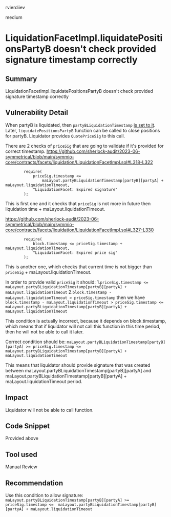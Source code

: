 rvierdiiev

medium

# LiquidationFacetImpl.liquidatePositionsPartyB doesn't check provided signature timestamp correctly

## Summary
LiquidationFacetImpl.liquidatePositionsPartyB doesn't check provided signature timestamp correctly
## Vulnerability Detail
When partyB is liquidated, then `partyBLiquidationTimestamp` [is set to it](https://github.com/sherlock-audit/2023-06-symmetrical/blob/main/symmio-core/contracts/facets/liquidation/LiquidationFacetImpl.sol#L273).
Later, `liquidatePositionsPartyB` function can be called to close positions for partyB. Liquidator provides `QuotePriceSig` to this call.

There are 2 checks of `priceSig` that are going to validate if it's provided for correct timestamp.
https://github.com/sherlock-audit/2023-06-symmetrical/blob/main/symmio-core/contracts/facets/liquidation/LiquidationFacetImpl.sol#L318-L322
```solidity
        require(
            priceSig.timestamp <=
                maLayout.partyBLiquidationTimestamp[partyB][partyA] + maLayout.liquidationTimeout,
            "LiquidationFacet: Expired signature"
        );
```
This is first one and it checks that `priceSig` is not more in future then liquidation time + maLayout.liquidationTimeout.

https://github.com/sherlock-audit/2023-06-symmetrical/blob/main/symmio-core/contracts/facets/liquidation/LiquidationFacetImpl.sol#L327-L330
```solidity
        require(
            block.timestamp <= priceSig.timestamp + maLayout.liquidationTimeout,
            "LiquidationFacet: Expired price sig"
        );
```
This is another one, which checks that current time is not bigger than `priceSig` + maLayout.liquidationTimeout.

In order to provide valid `priceSig` it should:
1.`priceSig.timestamp <=  maLayout.partyBLiquidationTimestamp[partyB][partyA] + maLayout.liquidationTimeout`
2.`block.timestamp - maLayout.liquidationTimeout > priceSig.timestamp`
then we have
`block.timestamp - maLayout.liquidationTimeout > priceSig.timestamp <=  maLayout.partyBLiquidationTimestamp[partyB][partyA] + maLayout.liquidationTimeout`

This condition is actually incorrect, because it depends on block.timestamp, which means that if liquidator will not call this function in this time period, then he will not be able to call it later.

Correct condition should be:
`maLayout.partyBLiquidationTimestamp[partyB][partyA] >= priceSig.timestamp <=  maLayout.partyBLiquidationTimestamp[partyB][partyA] + maLayout.liquidationTimeout`

This means that liquidator should provide signature that was created between maLayout.partyBLiquidationTimestamp[partyB][partyA] and maLayout.partyBLiquidationTimestamp[partyB][partyA] + maLayout.liquidationTimeout period.
## Impact
Liquidator will not be able to call function.
## Code Snippet
Provided above
## Tool used

Manual Review

## Recommendation
Use this condition to allow signature:
`maLayout.partyBLiquidationTimestamp[partyB][partyA] >= priceSig.timestamp <=  maLayout.partyBLiquidationTimestamp[partyB][partyA] + maLayout.liquidationTimeout`